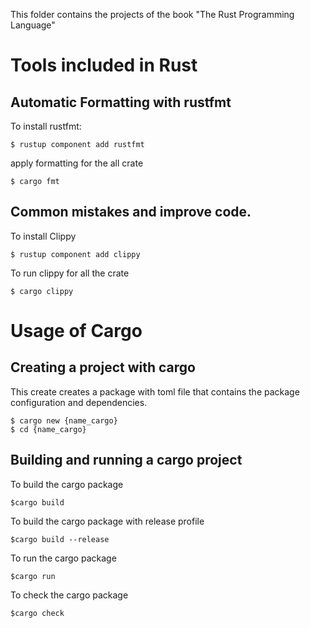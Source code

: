 This folder contains the projects of the book "The Rust Programming Language"

# Tools included in Rust
## Automatic Formatting with rustfmt

To install rustfmt:

	$ rustup component add rustfmt

apply formatting for the all crate

	$ cargo fmt

## Common mistakes and improve code.

To install Clippy

	$ rustup component add clippy

To run clippy for all the crate

	$ cargo clippy

# Usage of Cargo
## Creating a project with cargo
This create creates a package with toml file that contains the package configuration and dependencies.

	$ cargo new {name_cargo}
	$ cd {name_cargo}

## Building and running a cargo project
To build the cargo package

	$cargo build

To build the cargo package with release profile

	$cargo build --release

To run the cargo package

	$cargo run

To check the cargo package
	
	$cargo check
